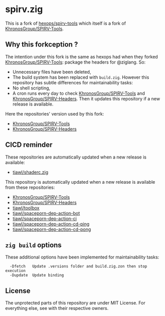 # spirv.zig

This is a fork of [hexops/spirv-tools](https://github.com/hexops/spirv-tools) which itself is a fork of [KhronosGroup/SPIRV-Tools](https://github.com/KhronosGroup/SPIRV-Tools).

## Why this forkception ?

The intention under this fork is the same as hexops had when they forked [KhronosGroup/SPIRV-Tools](https://github.com/KhronosGroup/SPIRV-Tools): package the headers for @ziglang. So:
* Unnecessary files have been deleted,
* The build system has been replaced with `build.zig`.
However this repository has subtle differences for maintainability tasks:
* No shell scripting,
* A cron runs every day to check [KhronosGroup/SPIRV-Tools](https://github.com/KhronosGroup/SPIRV-Tools) and [KhronosGroup/SPIRV-Headers](https://github.com/KhronosGroup/SPIRV-Headers). Then it updates this repository if a new release is available.

Here the repositories' version used by this fork:
* [KhronosGroup/SPIRV-Tools](https://github.com/tiawl/spirv.zig/blob/trunk/.versions/spirv-tools)
* [KhronosGroup/SPIRV-Headers](https://github.com/tiawl/spirv.zig/blob/trunk/.versions/spirv)

## CICD reminder

These repositories are automatically updated when a new release is available:
* [tiawl/shaderc.zig](https://github.com/tiawl/shaderc.zig)

This repository is automatically updated when a new release is available from these repositories:
* [KhronosGroup/SPIRV-Tools](https://github.com/KhronosGroup/SPIRV-Tools)
* [KhronosGroup/SPIRV-Headers](https://github.com/KhronosGroup/SPIRV-Headers)
* [tiawl/toolbox](https://github.com/tiawl/toolbox)
* [tiawl/spaceporn-dep-action-bot](https://github.com/tiawl/spaceporn-dep-action-bot)
* [tiawl/spaceporn-dep-action-ci](https://github.com/tiawl/spaceporn-dep-action-ci)
* [tiawl/spaceporn-dep-action-cd-ping](https://github.com/tiawl/spaceporn-dep-action-cd-ping)
* [tiawl/spaceporn-dep-action-cd-pong](https://github.com/tiawl/spaceporn-dep-action-cd-pong)

## `zig build` options

These additional options have been implemented for maintainability tasks:
```
  -Dfetch   Update .versions folder and build.zig.zon then stop execution
  -Dupdate  Update binding
```

## License

The unprotected parts of this repository are under MIT License. For everything else, see with their respective owners.
